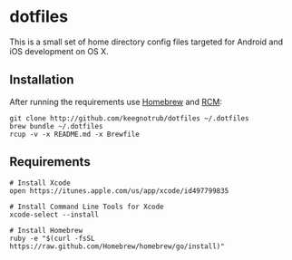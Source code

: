 # dotfiles

This is a small set of home directory config files targeted for Android and iOS development on OS X.

## Installation

After running the requirements use [Homebrew](http://brew.sh) and [RCM](https://github.com/thoughtbot/rcm):

    git clone http://github.com/keegnotrub/dotfiles ~/.dotfiles
    brew bundle ~/.dotfiles
    rcup -v -x README.md -x Brewfile

## Requirements
    # Install Xcode
    open https://itunes.apple.com/us/app/xcode/id497799835

    # Install Command Line Tools for Xcode
    xcode-select --install

    # Install Homebrew
    ruby -e "$(curl -fsSL https://raw.github.com/Homebrew/homebrew/go/install)"
